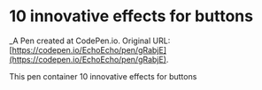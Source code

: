 # 10 innovative effects for buttons
 _A Pen created at CodePen.io. Original URL: [https://codepen.io/EchoEcho/pen/gRabjE](https://codepen.io/EchoEcho/pen/gRabjE).

 This pen container 10 innovative effects for buttons